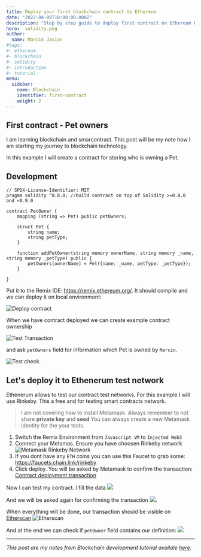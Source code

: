 ```yaml
---
title: Deploy your first blockchain contract to Ethereum
date: "2022-04-09T10:00:00.000Z"
description: "Step by step guide to deploy first contract on Ethereum blockchain"
hero:  solidity.png
author:
  name: Marcin Jasion
#tags:
#- ethereum
#- blockchain
#- solidity
#- introduction
#- tutorial
menu:
  sidebar:
    name: Blockchain
    identifier: first-contract
    weight: 2
---
```


## First contract - Pet owners

I am learning blockchain and smarcontract. This post will be my note how I am starting my journey to blockchain technology.

In this example I will create a contract for storing who is owning a Pet.

## Development

```solidity
// SPDX-License-Identifier: MIT
pragma solidity ^0.8.0; //build contract on top of Solidity >=0.8.0 and <0.9.0

contract PetOwner {
    mapping (string => Pet) public petOwners;

    struct Pet {
        string name;
        string petType;
    }

    function addPetOwner(string memory ownerName, string memory _name, string memory _petType) public {
        petOwners[ownerName] = Pet({name: _name, petType: _petType});
    }

}
```

Put it to the Remix IDE: https://remix.ethereum.org/. It should compile and we can deploy it on local environment:

![Deploy contract](deploy_smart_contract.png)

When we have contract deployed we can create example contract ownership

![Test Transaction](create_test_transaction.png)

and ask `petOwners` field for information which Pet is owned by `Marcin`.

![Test check](check_test_transaction.png)

## Let's deploy it to Ethenerum test network

Ethenerum allows to test our contract test networks. For this example I will use Rinkeby. This a free and for testing smart contracts network.

> I am not covering how to install Metamask. Always remember to not share **private key** and **seed**
> You can always create a new Metamask identity for the your tests.

1. Switch the Remix Environment from `Javascript VM` to `Injected Web3`
2. Connect your Metamas. Ensure you have choosen Rinkeby network
![Metamask Rinkeby Network](metamask_rinkeby.png)
3. If you dont have any `ETH` coins you can use this Faucet to grab some: https://faucets.chain.link/rinkeby
4. Click deploy. You will be asked by Metamask to confirm the transaction: [Contract deployment transaction](https://rinkeby.etherscan.io/tx/0x60ad0e4b25ba4dadef1410d766222b30815fe9e6bc7168cd6cd0f205bb4d90e3)

Now I can test my contract. I fill the data
![](rinkeby-example-data.png)

And we will be asked again for confirming the transaction
![](metamask-example-contract.png).

When everything will be done, our transaction should be visible on [Etherscan](https://rinkeby.etherscan.io/tx/0x5d53899e2cfc1ce5afa597f5073792d06fbceeaa0d3c9d78ccde57e714f28b7d)
![Etherscan](etherscan.png)

And at the end we can check if `petOwner` field contains our definition:
![](rinkeby-data-confirmation.png)

---
_This post are my notes from Blockchain development tutorial availale [here](https://www.youtube.com/watch?v=M576WGiDBdQ)._
